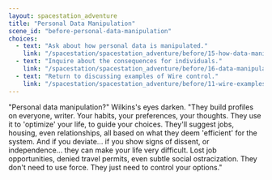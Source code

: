 ```yaml
---
layout: spacestation_adventure
title: "Personal Data Manipulation"
scene_id: "before-personal-data-manipulation"
choices:
  - text: "Ask about how personal data is manipulated."
    link: "/spacestation/spacestation_adventure/before/15-how-data-manipulated"
  - text: "Inquire about the consequences for individuals."
    link: "/spacestation/spacestation_adventure/before/16-data-manipulation-consequences"
  - text: "Return to discussing examples of Wire control."
    link: "/spacestation/spacestation_adventure/before/11-wire-examples"
---
```


"Personal data manipulation?" Wilkins's eyes darken. "They build profiles on everyone, writer. Your habits, your preferences, your thoughts. They use it to 'optimize' your life, to guide your choices. They'll suggest jobs, housing, even relationships, all based on what they deem 'efficient' for the system. And if you deviate... if you show signs of dissent, or independence... they can make your life very difficult. Lost job opportunities, denied travel permits, even subtle social ostracization. They don't need to use force. They just need to control your options."
